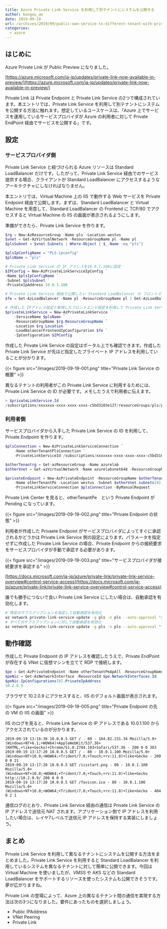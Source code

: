 ```yaml
---
title: Azure Private Link Service を利用して別テナントにシステムを公開する
author: kongou_ae
date: 2019-09-19
url: /archives/2019/09/public-own-service-to-different-tenant-with-private-link-service
categories:
  - azure
---
```


## はじめに

Azure Private Link が Public Preview になりました。

[https://azure.microsoft.com/ja-jp/updates/private-link-now-available-in-preview/](https://azure.microsoft.com/ja-jp/updates/private-link-now-available-in-preview/)

Private Link は Private Endpoint と Private Link Service の2つで構成されています。本エントリでは、Private Link Service を利用して別テナントにシステムを公開する方法に触れます。想定しているユースケースは、「Azure 上でサービスを運用しているサービスプロバイダが Azure の利用者に対して Private EndPoint 経由でサービスを公開する」です。

## 設定

### サービスプロバイダ側

Private Link Service と紐づけられる Azure リソースは Standard LoadBalancer だけです。したがって、Private Link Service 経由でのサービス提供する場合、クライアントが Standard LoadBalancer にアクセスするようなアーキテクチャにしなければなりません。

本エントリでは、Virtual Machine 上の IIS で動作する Web サービスを Private Endpoint 経由で公開します。まずは、Standard LoadBalancer と Virtual Machine を用意して、Standard LoadBalancer の Frontend に TCP/80 でアクセスすると Virtual Machine の IIS の画面が表示されるようにします。

準備ができたら、Private Link Service を作ります。

```powershell
$rg = New-AzResourceGroup -Name pls -Location westus
$vnet = Get-AzVirtualNetwork -ResourceGroupName pl -Name pl
$plsSubnet = $vnet.Subnets | Where-Object { $_.Name -eq "pls"}

$plsIpConfigName = "PLS-ipconfig" 
$plsName = "pls"

# Private Link Service の IP アドレスを10.0.1.100に設定
$IPConfig = New-AzPrivateLinkServiceIpConfig `
-Name $plsIpConfigName `
-Subnet $plsSubnet `
-PrivateIpAddress 10.0.1.100

# Private Link Service 経由で公開したい Standard LoadBalancer の フロントエンド設定を取得
$fe = Get-AzLoadBalancer -Name pl -ResourceGroupName pl | Get-AzLoadBalancerFrontendIpConfig 

# 作成した IPアドレス設定と取得したフロントエンド設定を利用して Private Link Service を作成
$privateLinkService = New-AzPrivateLinkService `
    -ServiceName $plsName `
    -ResourceGroupName $rg.ResourceGroupName `
    -Location $rg.Location `
    -LoadBalancerFrontendIpConfiguration $fe `
    -IpConfiguration $IPConfig 
```

作成した Private Link Service の設定はポータル上でも確認できます。作成した Private Link Service が先ほど指定したプライベート IP アドレスを利用していることが分かります。

{{< figure src="/images/2019-09-19-001.png" title="Private Link Service の概要" >}}

異なるテナントの利用者がこの Private Link Service に利用するためには、Private Link Service の ID が必要です。メモしたうえで利用者に伝えます。

```powershell
> $privateLinkService.Id
/subscriptions/xxxxxxx-xxxx-xxxx-xxxx-c5bd3103e127/resourceGroups/pls/providers/Microsoft.Network/privateLinkServices/pls
```

### 利用者側

サービスプロバイダから入手した Private Link Service の ID を利用して、Private Endpoint を作ります。

```powershell
$plsConnection = New-AzPrivateLinkServiceConnection `
    -Name otherTenantPlsConnection `
    -PrivateLinkServiceId /subscriptions/xxxxxxx-xxxx-xxxx-xxxx-c5bd3103e127/resourceGroups/pls/providers/Microsoft.Network/privateLinkServices/pls

$otherTenantrg = Get-azResourceGroup -Name azurelab
$otherVnet = Get-azVirtualNetwork -Name azurelabvnet648 -ResourceGroupName azurelab

$privateEndpoint = New-AzPrivateEndpoint -ResourceGroupName $otherTenantrg.ResourceGroupName `
    -Name otherTenantPe -Location westus -Subnet $otherVnet.subnets[0] `
    -PrivateLinkServiceConnection $plsConnection -ByManualRequest
```

Private Link Center を見ると、otherTenantPe　という Private Endpoint が Pending になっています。

{{< figure src="/images/2019-09-19-002.png" title="Private Endpoint の状態" >}}

利用者が作成した Privaete Endpoint がサービスプロバイダによってすぐに承認されるかどうかは Private Link Service 側の設定によります。パラメータを指定せずに作成した Private Link Service の場合、Private Endpoint からの接続要求をサービスプロバイダが手動で承認する必要があります。

{{< figure src="/images/2019-09-19-003.png" title="サービスプロバイダが接続要求を承認する" >}}

[https://docs.microsoft.com/ja-jp/azure/private-link/private-link-service-overview#control-service-access](https://docs.microsoft.com/ja-jp/azure/private-link/private-link-service-overview#control-service-access)

誰でも勝手につないで良い Private Link Service にしたい場合は、自動承認を有効化します。

```bash
# 特定のサブスクリプションを指定して自動承認を有効化
az network private-link-service update -g pls -n pls --auto-approval "xxxxxxxx-xxxx-xxxx-xxxx-1558cc49f261" --visibility "xxxxxxxx-xxxx-xxxx-xxxx-1558cc49f261"
# すべてのサブスクリプションに対して自動承認を有効化
az network private-link-service update -g pls -n pls --auto-approval "*" --visibility "*"
```

## 動作確認

作成した Private Endpoint の IP アドレスを確認したうえで、Private EndPoint が存在する VNet に仮想マシンを立てて RDP で接続します。

```powershell
$pe = Get-AzPrivateEndpoint -Name otherTenantPeApAll -ResourceGroupName azurelab
$peNic = Get-AzNetworkInterface -ResourceId $pe.NetworkInterfaces.Id
$peNic.IpConfigurations[0].PrivateIpAddress
10.2.0.9
```

ブラウザで 10.2.0.9 にアクセスすると、IIS のデフォルト画面が表示されます。

{{< figure src="/images/2019-09-19-005.png" title="Private Endpoint の先の VM の IIS の画面" >}}

IIS のログを見ると、Private Link Service の IP アドレスである 10.0.1.100 からアクセスされているのが分かります。

```text
2019-09-19 13:16:38 10.0.0.5 GET / - 80 - 184.82.231.34 Mozilla/5.0+(Windows+NT+6.1;+WOW64)+AppleWebKit/537.36+(KHTML,+like+Gecko)+Chrome/51.0.2704.103+Safari/537.36 - 200 0 0 303
2019-09-19 13:17:20 10.0.0.5 GET / - 80 - 10.0.1.100 Mozilla/5.0+(Windows+NT+10.0;+WOW64;+Trident/7.0;+Touch;+rv:11.0)+like+Gecko - 200 0 0 21
2019-09-19 13:17:20 10.0.0.5 GET /iisstart.png - 80 - 10.0.1.100 Mozilla/5.0+(Windows+NT+10.0;+WOW64;+Trident/7.0;+Touch;+rv:11.0)+like+Gecko http://10.2.0.9/ 200 0 0 9
2019-09-19 13:17:20 10.0.0.5 GET /favicon.ico - 80 - 10.0.1.100 Mozilla/5.0+(Windows+NT+10.0;+WOW64;+Trident/7.0;+Touch;+rv:11.0)+like+Gecko - 404 0 2 1
```

通信ログのとおり、Private Link Service 経由の通信は Private Link Service の IP アドレスで送信元 NAT されます。アプリケーション側で IP アドレスを利用したい場合は、レイヤ7レベルで送信元 IP アドレスを保持する実装にしましょう。

## まとめ

Private Link Service を利用して異なるテナントにシステムを公開する方法をまとめました。Private Link Service を利用すると Standard LoadBalancer を利用しているシステムを異なるテナントに対して簡単に公開できます。今回は Virtual Machine を使いましたが、VMSS や AKS などの Standard LoadBalancer をサポートするリソースを使ったシステムも公開できそうです。夢が広がりますね。

Private Link の登場によって、Azure 上の異なるテナント間の通信を実現する方法は次の3つになりました。要件にあったものを選択しましょう。

- Public IPAddress
- VNet Peering
- Private Link
